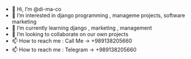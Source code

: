 - 👋 Hi, I’m @di-ma-co
- 👀 I’m interested in django programming , manageme projects, software marketing
- 🌱 I’m currently learning django , marketing , management 
- 💞️ I’m looking to collaborate on our own projects
- 📫 How to reach me : Call Me  -> +989138205660
- 📫 How to reach me : Telegram -> +989138205660

<!---
di-ma-co/di-ma-co is a ✨ special ✨ repository because its `README.md` (this file) appears on your GitHub profile.
You can click the Preview link to take a look at your changes.
--->

